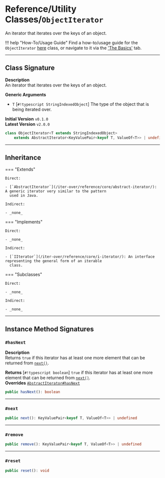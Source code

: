# Reference/Utility Classes/`ObjectIterator`

An iterator that iterates over the keys of an object.

!!! help "How-To/Usage Guide"
    Find a how-to/usage guide for the `ObjectIterator` [here](/iter-over/basics/utility-classes/object-iterator/) class,
    or navigate to it via the ['The Basics'](/iter-over/basics/) tab.

---

## Class Signature

**Description** <br />
An iterator that iterates over the keys of an object.

**Generic Arguments** <br />
- `T` [`#!typescript StringIndexedObject`] The type of the object that is being iterated over.

**Initial Version** `v0.1.0` <br />
**Latest Version** `v2.0.0`

```typescript
class ObjectIterator<T extends StringIndexedObject>
	extends AbstractIterator<KeyValuePair<keyof T, ValueOf<T>> | undefined>
```

---

## Inheritance

=== "Extends"

    Direct:

    - [`AbstractIterator`](/iter-over/reference/core/abstract-iterator/): A generic iterator very similar to the pattern
      used in Java.

    Indirect:

    - _none_

=== "Implements"

    Direct:

    - _none_

    Indirect:

    - [`IIterator`](/iter-over/reference/core/i-iterator/): An interface representing the general form of an iterable
      class.

=== "Subclasses"

    Direct:

    - _none_

    Indirect:

    - _none_

---

## Instance Method Signatures

### `#hasNext`

**Description** <br />
Returns `true` if this iterator has at least one more element that can be returned from [`next()`](#next).

**Returns** [`#!typescript boolean`] `true` if this iterator has at least one more element that can be returned from
[`next()`](#next). <br />
**Overrides** [`AbstractIterator#hasNext`](/iter-over/reference/core/abstract-iterator/#hasnext)

```typescript
public hasNext(): boolean
```

---

### `#next`

```typescript
public next(): KeyValuePair<keyof T, ValueOf<T>> | undefined
```

---

### `#remove`

```typescript
public remove(): KeyValuePair<keyof T, ValueOf<T>> | undefined
```

---

### `#reset`

```typescript
public reset(): void
```
